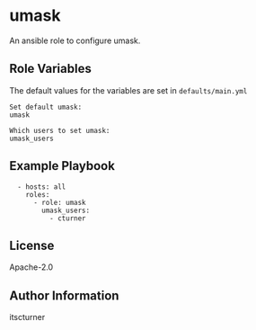 umask
=====

An ansible role to configure umask.

Role Variables
--------------
The default values for the variables are set in `defaults/main.yml`
```
Set default umask:
umask

Which users to set umask:
umask_users
```

Example Playbook
----------------
```
  - hosts: all
    roles:
      - role: umask
        umask_users:
          - cturner
```

License
-------

Apache-2.0

Author Information
------------------

itscturner
